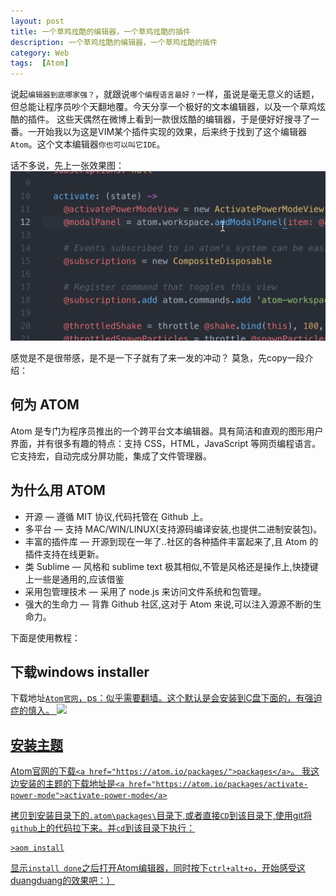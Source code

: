 ```yaml
---
layout: post
title: 一个草鸡炫酷的编辑器，一个草鸡炫酷的插件
description: 一个草鸡炫酷的编辑器，一个草鸡炫酷的插件
category: Web
tags:  [Atom]
---
```


说起`编辑器到底哪家强？`，就跟说`哪个编程语言最好？`一样，虽说是毫无意义的话题，但总能让程序员吵个天翻地覆。今天分享一个极好的文本编辑器，以及一个草鸡炫酷的插件。
这些天偶然在微博上看到一款很炫酷的编辑器，于是便好好搜寻了一番。一开始我以为这是VIM某个插件实现的效果，后来终于找到了这个编辑器`Atom`。这个文本编辑器`你也可以叫它IDE`。

话不多说，先上一张效果图：
![](/images/2015-12-4-atom-power-plugin/1.gif) 

感觉是不是很带感，是不是一下子就有了来一发的冲动？
莫急，先copy一段介绍：

## 何为 ATOM

Atom 是专门为程序员推出的一个跨平台文本编辑器。具有简洁和直观的图形用户界面，并有很多有趣的特点：支持 CSS，HTML，JavaScript 等网页编程语言。它支持宏，自动完成分屏功能，集成了文件管理器。

## 为什么用 ATOM

* 开源 — 遵循 MIT 协议,代码托管在 Github 上。
* 多平台 — 支持 MAC/WIN/LINUX(支持源码编译安装,也提供二进制安装包)。
* 丰富的插件库 — 开源到现在一年了..社区的各种插件丰富起来了,且 Atom 的插件支持在线更新。
* 类 Sublime — 风格和 sublime text 极其相似,不管是风格还是操作上,快捷键上一些是通用的,应该借鉴
* 采用包管理技术 — 采用了 node.js 来访问文件系统和包管理。
* 强大的生命力 — 背靠 Github 社区,这对于 Atom 来说,可以注入源源不断的生命力。

下面是使用教程：

## 下载windows installer

下载地址<a href="https://atom.io/">`Atom官网`，ps：似乎需要翻墙。这个默认是会安装到C盘下面的，有强迫症的慎入。
![](/images/2015-12-4-atom-power-plugin/2.gif)

## 安装主题

Atom官网的下载`<a href="https://atom.io/packages/">packages</a>`。
我这边安装的主题的下载地址是`<a href="https://atom.io/packages/activate-power-mode">activate-power-mode</a>`

拷贝到安装目录下的`.atom\packages\`目录下,或者直接`CD`到该目录下,使用git将`github`上的代码拉下来。并`cd`到该目录下执行：

	>aom install
	
显示`install done`之后打开Atom编辑器，同时按下`ctrl+alt+o`，开始感受这duangduang的效果吧：）





